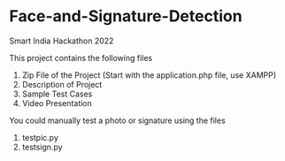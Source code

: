 # Face-and-Signature-Detection
Smart India Hackathon 2022

This project contains the following files 
1. Zip File of the Project (Start with the application.php file, use XAMPP)
2. Description of Project
3. Sample Test Cases
4. Video Presentation

You could manually test a photo or signature using the files
1. testpic.py
2. testsign.py
